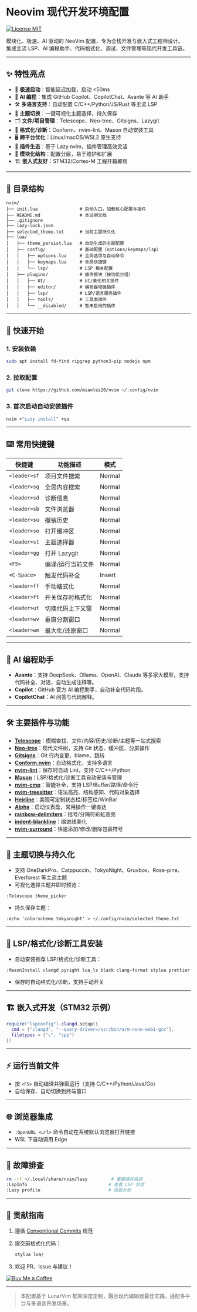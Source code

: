 # Neovim 现代开发环境配置

[![License MIT](https://img.shields.io/badge/license-MIT-blue?style=flat-square)](LICENSE)

模块化、极速、AI 驱动的 NeoVim 配置，专为全栈开发与嵌入式工程师设计。  
集成主流 LSP、AI 编程助手、代码格式化、调试、文件管理等现代开发工具链。

---

## ✨ 特性亮点

- 🚀 **极速启动**：智能延迟加载，启动 <50ms
- 🧠 **AI 编程**：集成 GitHub Copilot、CopilotChat、Avante 等 AI 助手
- 🛠️ **多语言支持**：自动配置 C/C++/Python/JS/Rust 等主流 LSP
- 🎨 **主题切换**：一键可视化主题选择，持久保存
- 🗂️ **文件/项目管理**：Telescope、Neo-tree、Gitsigns、Lazygit
- 🧹 **格式化/诊断**：Conform、nvim-lint、Mason 自动安装工具
- 🖥️ **跨平台优化**：Linux/macOS/WSL2 原生支持
- 🔌 **插件生态**：基于 Lazy.nvim，插件管理高效灵活
- 🧩 **模块化结构**：配置分层，易于维护和扩展
- 🏗️ **嵌入式友好**：STM32/Cortex-M 工程开箱即用

---

## 📁 目录结构

```
nvim/
├── init.lua                # 启动入口，加载核心配置与插件
├── README.md               # 本说明文档
├── .gitignore
├── lazy-lock.json
├── selected_theme.txt      # 当前主题持久化
├── lua/
│   ├── theme_persist.lua   # 自动生成的主题配置
│   ├── config/             # 基础配置（options/keymaps/lsp）
│   │   ├── options.lua     # 全局选项与自动命令
│   │   ├── keymaps.lua     # 全局快捷键
│   │   └── lsp/            # LSP 相关配置
│   ├── plugins/            # 插件模块（按功能分组）
│   │   ├── UI/             # UI/美化相关插件
│   │   ├── editor/         # 编辑器增强插件
│   │   ├── lsp/            # LSP/语言服务插件
│   │   ├── tools/          # 工具类插件
│   │   └── __disabled/     # 暂未启用的插件
```

---

## 🚀 快速开始

### 1. 安装依赖

```bash
sudo apt install fd-find ripgrep python3-pip nodejs npm
```

### 2. 拉取配置

```bash
git clone https://github.com/miaolei20/nvim ~/.config/nvim
```

### 3. 首次启动自动安装插件

```bash
nvim +"Lazy install" +qa
```

---

## ⌨️ 常用快捷键

| 快捷键         | 功能描述           | 模式    |
| -------------- | ------------------ | ------- |
| `<leader>sf`   | 项目文件搜索       | Normal  |
| `<leader>sg`   | 全局内容搜索       | Normal  |
| `<leader>sd`   | 诊断信息           | Normal  |
| `<leader>sb`   | 文件浏览器         | Normal  |
| `<leader>su`   | 撤销历史           | Normal  |
| `<leader>so`   | 打开缓冲区         | Normal  |
| `<leader>st`   | 主题选择器         | Normal  |
| `<leader>gg`   | 打开 Lazygit       | Normal  |
| `<F5>`         | 编译/运行当前文件  | Normal  |
| `<C-Space>`    | 触发代码补全       | Insert  |
| `<leader>ff`   | 手动格式化         | Normal  |
| `<leader>ft`   | 开关保存时格式化   | Normal  |
| `<leader>ut`   | 切换代码上下文窗   | Normal  |
| `<leader>wv`   | 垂直分割窗口       | Normal  |
| `<leader>wm`   | 最大化/还原窗口    | Normal  |

---

## 🧠 AI 编程助手

- **Avante**：支持 DeepSeek、Ollama、OpenAI、Claude 等多家大模型，支持代码补全、对话、自动生成注释等。
- **Copilot**：GitHub 官方 AI 编程助手，自动补全代码片段。
- **CopilotChat**：AI 问答与代码解释。

---

## 🛠️ 主要插件与功能

- **[Telescope](lua/plugins/tools/telescope.lua)**：模糊查找、文件/内容/历史/诊断/主题等一站式搜索
- **[Neo-tree](lua/plugins/UI/neotree.lua)**：现代文件树，支持 Git 状态、缓冲区、分屏操作
- **[Gitsigns](lua/plugins/editor/gitsigns.lua)**：Git 行内变更、blame、跳转
- **[Conform.nvim](lua/plugins/tools/formatter.lua)**：自动格式化，支持多语言
- **[nvim-lint](lua/plugins/editor/lint.lua)**：保存时自动 Lint，支持 C/C++/Python
- **[Mason](lua/plugins/lsp/mason.lua)**：LSP/格式化/诊断工具自动安装与管理
- **[nvim-cmp](lua/plugins/editor/cmp.lua)**：智能补全，支持 LSP/Buffer/路径/命令行
- **[nvim-treesitter](lua/plugins/editor/treesitter.lua)**：语法高亮、结构感知、代码对象选择
- **[Heirline](lua/plugins/UI/heirline.lua)**：美观可定制状态栏/标签栏/WinBar
- **[Alpha](lua/plugins/UI/alpha.lua)**：启动仪表盘，常用操作一键直达
- **[rainbow-delimiters](lua/plugins/UI/rainbow.lua)**：括号/分隔符彩虹高亮
- **[indent-blankline](lua/plugins/UI/indent.lua)**：缩进线美化
- **[nvim-surround](lua/plugins/tools/surround.lua)**：快速添加/修改/删除包裹符号

---

## 🎨 主题切换与持久化

- 支持 OneDarkPro、Catppuccin、TokyoNight、Gruvbox、Rose-pine、Everforest 等主流主题
- 可视化选择主题并即时预览：

```vim
:Telescope theme_picker
```

- 持久保存主题：

```vim
:echo 'colorscheme tokyonight' > ~/.config/nvim/selected_theme.txt
```

---

## 🧩 LSP/格式化/诊断工具安装

- 自动安装推荐 LSP/格式化/诊断工具：

```vim
:MasonInstall clangd pyright lua_ls black clang-format stylua prettier
```

- 保存时自动格式化/诊断，支持手动开关

---

## 🏗️ 嵌入式开发（STM32 示例）

```lua
require("lspconfig").clangd.setup({
  cmd = {"clangd", "--query-driver=/usr/bin/arm-none-eabi-gcc"},
  filetypes = {"c", "cpp"}
})
```

---

## ⚡ 运行当前文件

- 按 `<F5>` 自动编译并弹窗运行（支持 C/C++/Python/Java/Go）
- 自动保存、自动切换到终端窗口

---

## 🌐 浏览器集成

- `:OpenURL <url>` 命令自动在系统默认浏览器打开链接
- WSL 下自动调用 Edge

---

## 🚨 故障排查

```bash
rm -rf ~/.local/share/nvim/lazy         # 重置插件系统
:LspInfo                               # 查看 LSP 状态
:Lazy profile                          # 性能分析
```

---

## 🤝 贡献指南

1. 遵循 [Conventional Commits](https://www.conventionalcommits.org) 规范
2. 提交前格式化代码：

   ```bash
   stylua lua/
   ```

3. 欢迎 PR、Issue 与建议！

[![Buy Me a Coffee](https://img.shields.io/badge/支持作者-Buy%20Me%20a%20Coffee-ffdd00?style=flat-square)](https://www.buymeacoffee.com/miaolei)

---

> 本配置基于 LunarVim 框架深度定制，融合现代编辑器最佳实践，适配多平台与多语言开发场景。
